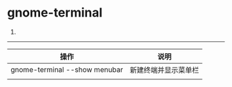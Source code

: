 # gnome-terminal
1.
---

| 操作                          | 说明                 |
|-------------------------------|----------------------|
| gnome-terminal --show menubar | 新建终端并显示菜单栏 |
|                               |                      |

